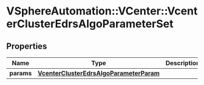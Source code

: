 # VSphereAutomation::VCenter::VcenterClusterEdrsAlgoParameterSet

## Properties
Name | Type | Description | Notes
------------ | ------------- | ------------- | -------------
**params** | [**VcenterClusterEdrsAlgoParameterParam**](VcenterClusterEdrsAlgoParameterParam.md) |  | 


